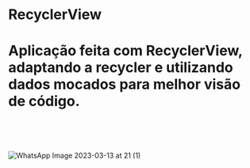 # RecyclerView

<h1>Aplicação feita com RecyclerView, adaptando a recycler e utilizando dados mocados para melhor visão de código.</h1>
<br>
<br>
<br>


![WhatsApp Image 2023-03-13 at 21  (1)](https://user-images.githubusercontent.com/102183014/225158369-4fbba77c-430f-4563-b88f-bc6dcc0dd8f4.jpg)
